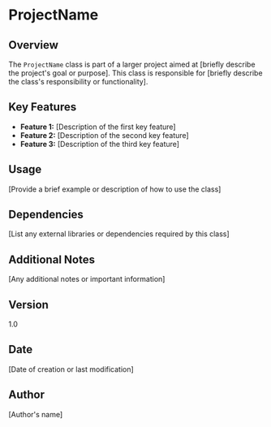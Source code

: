 # ProjectName

## Overview
The `ProjectName` class is part of a larger project aimed at [briefly describe the project's goal or purpose]. This class is responsible for [briefly describe the class's responsibility or functionality].

## Key Features
- **Feature 1:** [Description of the first key feature]
- **Feature 2:** [Description of the second key feature]
- **Feature 3:** [Description of the third key feature]

## Usage
[Provide a brief example or description of how to use the class]

## Dependencies
[List any external libraries or dependencies required by this class]

## Additional Notes
[Any additional notes or important information]

## Version
1.0

## Date
[Date of creation or last modification]

## Author
[Author's name]
```